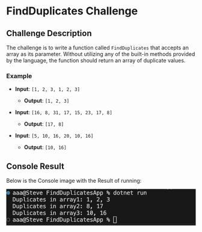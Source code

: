 # FindDuplicates Challenge

## Challenge Description

The challenge is to write a function called `FindDuplicates` that accepts an array as its parameter. Without utilizing any of the built-in methods provided by the language, the function should return an array of duplicate values.

### Example

- **Input**: `[1, 2, 3, 1, 2, 3]`
  - **Output**: `[1, 2, 3]`

- **Input**: `[16, 8, 31, 17, 15, 23, 17, 8]`
  - **Output**: `[17, 8]`

- **Input**: `[5, 10, 16, 20, 10, 16]`
  - **Output**: `[10, 16]`

## Console Result

Below is the Console image with the Result of running:

![Console](Challenges/Images/FindDuplicates.png)


